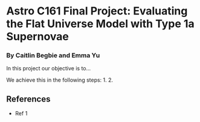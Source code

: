 # Astro C161 Final Project: Evaluating the Flat Universe Model with Type 1a Supernovae
### By Caitlin Begbie and Emma Yu
In this project our objective is to...

We achieve this in the following steps:
1. 
2. 


## References
- Ref 1
